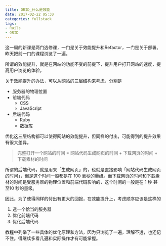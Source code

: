```yaml
---
title: ORID_什么是效能
date: 2017-02-22 05:30
categories: fullstack
tags:
- Rails
- ORID
---
```


这一周的新课是两门选修课，一门是关于效能提升和Refactor，一门是关于部署。昨天把前一门的课程浏览了一遍。

所谓的效能提升，就是在网站的功能不变的前提下，提升用户打开网站的速度，提高用户浏览的体验。

关于效能提升的办法，可以从网站的三层结构来考虑，分别是

- 服务器的物理位置
- 前端代码
  - CSS
  - JavaScript
- 后端代码
  - Ruby
  - 数据库

优化这三层结构都可以使得网站的效能提升，但同样的付出，可能得到的提升效果有很大差异。

> 完整打开一个网站的时间 = 网站代码生成网页的时间 + 下载网页的时间 + 下载素材的时间

所谓的后端代码，就是用来「生成网页」的，也就是直接影响「网站代码生成网页的时间」，但是这个时间一般都是在 100 毫秒的量级。而下载网页的时间和下载素材的时间是受服务器的物理位置和前端代码影响的，这个时间的一般是在 1 秒 甚至10 秒的量级。

因此，为了使得同样的付出有更大的回报，在效能提升上，考虑顺序应该是这样的

1. 选一个恰当的服务器
2. 优化前端代码
3. 优化后端代码

教程中列举了一些具体的优化原理和方法，因为只浏览了一遍，理解不透，也还记不住。得继续多看几遍和实际操作才有可能掌握。